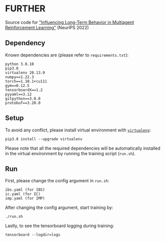 # FURTHER
Source code for ["Influencing Long-Term Behavior in Multiagent Reinforcement Learning"](https://arxiv.org/pdf/2203.03535.pdf) (NeurIPS 2022)

## Dependency
Known dependencies are (please refer to `requirements.txt`):
```
python 3.8.10
pip3.8
virtualenv 20.13.0
numpy==1.22.3
torch==1.10.1+cu111
gym==0.12.5
tensorboardX==1.2
pyyaml==3.12
gitpython==3.0.8
protobuf==3.20.0
```

## Setup
To avoid any conflict, please install virtual environment with [`virtualenv`](http://docs.python-guide.org/en/latest/dev/virtualenvs/):
```
pip3.8 install --upgrade virtualenv
```
Please note that all the required dependencies will be automatically installed in the virtual environment by running the training script (`run.sh`).

## Run
First, please change the config argument in `run.sh`:
```
ibs.yaml (for IBS)
ic.yaml (for IC)
imp.yaml (for IMP)
```

After changing the config argument, start training by:
```
./run.sh
```

Lastly, to see the tensorboard logging during training:
```
tensorboard --logdir=logs
```
